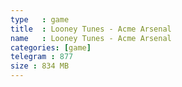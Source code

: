 ```yaml
---
type   : game
title  : Looney Tunes - Acme Arsenal
name   : Looney Tunes - Acme Arsenal
categories: [game]
telegram : 877
size : 834 MB
---
```



